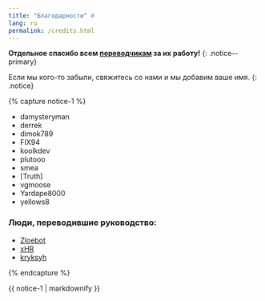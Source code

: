```yaml
---
title: "Благодарности" #
lang: ru
permalink: /credits.html
---
```


**Отдельное спасибо всем [переводчикам](http://translate.wiiu.guide) за их работу!**
{: .notice--primary}

Если мы кого-то забыли, свяжитесь со нами и мы добавим ваше имя.
{: .notice}

{% capture notice-1 %}

+ damysteryman
+ derrek
+ dimok789
+ FIX94
+ koolkdev
+ plutooo
+ smea
+ [Truth]
+ vgmoose
+ Yardape8000
+ yellows8

### Люди, переводившие руководство:     
	
+ [Zloebot](https://crowdin.com/profile/Aibot)   
+ [xHR](https://crowdin.com/profile/rashevskyv)   
+ [kryksyh](https://crowdin.com/profile/kryksyh)   

{% endcapture %}

<div class="notice--info">{{ notice-1 | markdownify }}</div>
